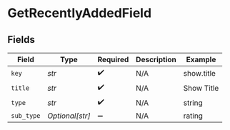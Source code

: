 # GetRecentlyAddedField


## Fields

| Field              | Type               | Required           | Description        | Example            |
| ------------------ | ------------------ | ------------------ | ------------------ | ------------------ |
| `key`              | *str*              | :heavy_check_mark: | N/A                | show.title         |
| `title`            | *str*              | :heavy_check_mark: | N/A                | Show Title         |
| `type`             | *str*              | :heavy_check_mark: | N/A                | string             |
| `sub_type`         | *Optional[str]*    | :heavy_minus_sign: | N/A                | rating             |
